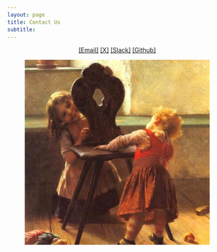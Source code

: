 ```yaml
---
layout: page
title: Contact Us
subtitle: 
---
```


[//]: # (<h3 style='margin-bottom: 10pt;'>Topics</h3>)

<center>
<div class="assets">
<a href="mailto: @" target="_blank">[Email]</a>
<a href=" " target="_blank">[X]</a>
<a href=" " target="_blank">[Slack]</a>
<a href=" " target="_blank">[Github]</a>
</div>
</center>

<figure>
    <img src="Logo.jpeg">
</figure>

</div>
